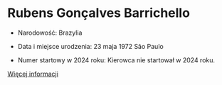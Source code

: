 # Rubens Gonçalves Barrichello

+ Narodowość: Brazylia

+ Data i miejsce urodzenia: 23 maja 1972 São Paulo

+ Numer startowy w 2024 roku: Kierowca nie startował w 2024 roku.

[Więcej informacji](https://pl.wikipedia.org/wiki/Rubens_Barrichello)

